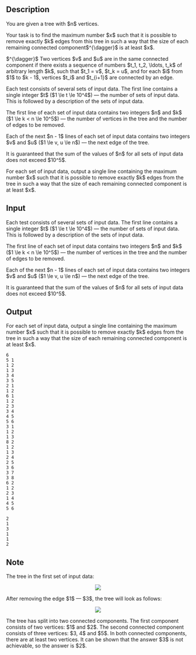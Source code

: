## Description

<div><p>You are given a tree with $n$ vertices.</p><p>Your task is to find the maximum number $x$ such that it is possible to remove exactly $k$ edges from this tree in such a way that the size of each remaining connected component$^{\dagger}$ is at least $x$.</p><p>$^{\dagger}$ Two vertices $v$ and $u$ are in the same connected component if there exists a sequence of numbers $t_1, t_2, \ldots, t_k$ of arbitrary length $k$, such that $t_1 = v$, $t_k = u$, and for each $i$ from $1$ to $k - 1$, vertices $t_i$ and $t_{i+1}$ are connected by an edge.</p></div><div class="input-specification"><p>Each test consists of several sets of input data. The first line contains a single integer $t$ ($1 \le t \le 10^4$)&nbsp;— the number of sets of input data. This is followed by a description of the sets of input data.</p><p>The first line of each set of input data contains two integers $n$ and $k$ ($1 \le k &lt; n \le 10^5$)&nbsp;— the number of vertices in the tree and the number of edges to be removed.</p><p>Each of the next $n - 1$ lines of each set of input data contains two integers $v$ and $u$ ($1 \le v, u \le n$)&nbsp;— the next edge of the tree.</p><p>It is guaranteed that the sum of the values of $n$ for all sets of input data does not exceed $10^5$.</p></div><div class="output-specification"><p>For each set of input data, output a single line containing the maximum number $x$ such that it is possible to remove exactly $k$ edges from the tree in such a way that the size of each remaining connected component is at least $x$.</p></div>

## Input

<p>Each test consists of several sets of input data. The first line contains a single integer $t$ ($1 \le t \le 10^4$)&nbsp;— the number of sets of input data. This is followed by a description of the sets of input data.</p><p>The first line of each set of input data contains two integers $n$ and $k$ ($1 \le k &lt; n \le 10^5$)&nbsp;— the number of vertices in the tree and the number of edges to be removed.</p><p>Each of the next $n - 1$ lines of each set of input data contains two integers $v$ and $u$ ($1 \le v, u \le n$)&nbsp;— the next edge of the tree.</p><p>It is guaranteed that the sum of the values of $n$ for all sets of input data does not exceed $10^5$.</p>

## Output

<p>For each set of input data, output a single line containing the maximum number $x$ such that it is possible to remove exactly $k$ edges from the tree in such a way that the size of each remaining connected component is at least $x$.</p>





```input1|2,3,4,5,6,9,10,11,12,13,14,18,19,20,21,22,23,24,25
6
5 1
1 2
1 3
3 4
3 5
2 1
1 2
6 1
1 2
2 3
3 4
4 5
5 6
3 1
1 2
1 3
8 2
1 2
1 3
2 4
2 5
3 6
3 7
3 8
6 2
1 2
2 3
1 4
4 5
5 6
```




```output1
2
1
3
1
1
2
```



## Note

<p>The tree in the first set of input data:</p><center> <img class="tex-graphics" src="file://Chq3YVxN.png" style="max-width: 100.0%;max-height: 100.0%;"> </center><p>After removing the edge $1$&nbsp;— $3$, the tree will look as follows:</p><center> <img class="tex-graphics" src="file://Psj0Dr14.png" style="max-width: 100.0%;max-height: 100.0%;"> </center><p>The tree has split into two connected components. The first component consists of two vertices: $1$ and $2$. The second connected component consists of three vertices: $3, 4$ and $5$. In both connected components, there are at least two vertices. It can be shown that the answer $3$ is not achievable, so the answer is $2$.</p>
